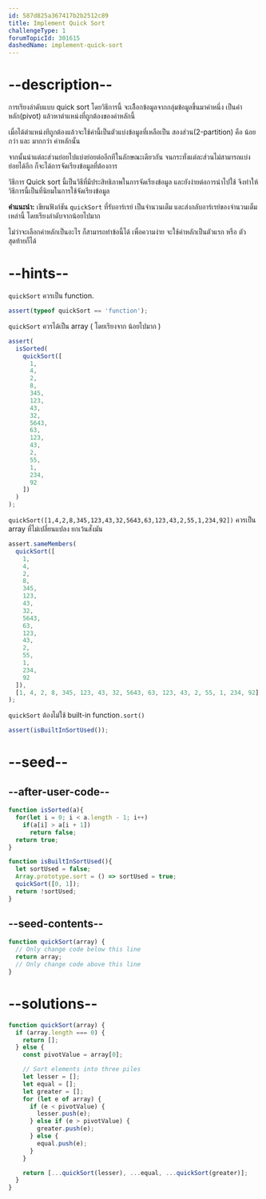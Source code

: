 ```yaml
---
id: 587d825a367417b2b2512c89
title: Implement Quick Sort
challengeType: 1
forumTopicId: 301615
dashedName: implement-quick-sort
---
```


# --description--

การเรียงลำดับแบบ quick sort โดยวิธีการนี้ จะเลืือกข้อมูลจากกลุ่มข้อมูลขึ้นมาค่าหนึ่ง เป็นค่าหลัก(pivot) แล้วหาตำแหน่งที่ถูกต้องของค่าหลักนี้

เมื่อได้ตำแหน่งทีถูกต้องแล้วจะใช้ค่านี้เป็นตัวแบ่งข้อมูลที่เหลือเป็น สองส่วน(2-partition)  คือ น้อยกว่า และ มากกว่า ค่าหลักนั้น

จากนั้นนำแต่ละส่วนย่อยไปแบ่งย่อยต่ออีกทีในลักษณะเดียวกัน จนกระทั่งแต่ละส่วนไม่สามารถแบ่งย่อยได้อีก ก็จะได้การจัดเรียงข้อมูลที่ต้องการ


วิธีการ Quick sort นี้เป็นวิธีที่มีประสิทธิภาพในการจัดเรียงข้อมูล และยังง่ายต่อการนำไปใช้ จึงทำให้วิธีการนี้เป็นที่นิยมในการใช้จัดเรียงข้อมูล



**คำแนะนำ:** เขียนฟังก์ชัน `quickSort` ที่รับอาร์เรย์ เป็นจำนวนเต็ม และส่งกลับอาร์เรย์ของจำนวนเต็มเหล่านี้ โดยเรียงลำดับจากน้อยไปมาก

ไม่ว่าจะเลือกค่าหลักเป็นอะไร ก็สามารถทำข้อนี้ได้ เพื่อความง่าย จะใช้ค่าหลักเป็นตัวแรก หรือ ตัวสุดท้ายก็ได้

# --hints--

`quickSort` ควรเป็น function.

```js
assert(typeof quickSort == 'function');
```

`quickSort` ควรได้เป็น array ( โดยเรียงจาก น้อยไปมาก )

```js
assert(
  isSorted(
    quickSort([
      1,
      4,
      2,
      8,
      345,
      123,
      43,
      32,
      5643,
      63,
      123,
      43,
      2,
      55,
      1,
      234,
      92
    ])
  )
);
```

`quickSort([1,4,2,8,345,123,43,32,5643,63,123,43,2,55,1,234,92])` ควรเป็น array ที่ไม่เปลี่ยนแปลง ยกเว้นสั่งมัน

```js
assert.sameMembers(
  quickSort([
    1,
    4,
    2,
    8,
    345,
    123,
    43,
    32,
    5643,
    63,
    123,
    43,
    2,
    55,
    1,
    234,
    92
  ]),
  [1, 4, 2, 8, 345, 123, 43, 32, 5643, 63, 123, 43, 2, 55, 1, 234, 92]
);
```

`quickSort` ต้องไม่ใช้ built-in function`.sort()`

```js
assert(isBuiltInSortUsed());
```

# --seed--

## --after-user-code--

```js
function isSorted(a){
  for(let i = 0; i < a.length - 1; i++)
    if(a[i] > a[i + 1])
      return false;
  return true;
}

function isBuiltInSortUsed(){
  let sortUsed = false;
  Array.prototype.sort = () => sortUsed = true;
  quickSort([0, 1]);
  return !sortUsed;
}
```

## --seed-contents--

```js
function quickSort(array) {
  // Only change code below this line
  return array;
  // Only change code above this line
}
```

# --solutions--

```js
function quickSort(array) {
  if (array.length === 0) {
    return [];
  } else {
    const pivotValue = array[0];

    // Sort elements into three piles
    let lesser = [];
    let equal = [];
    let greater = [];
    for (let e of array) {
      if (e < pivotValue) {
        lesser.push(e);
      } else if (e > pivotValue) {
        greater.push(e);
      } else {
        equal.push(e);
      }
    }

    return [...quickSort(lesser), ...equal, ...quickSort(greater)];
  }
}
```

